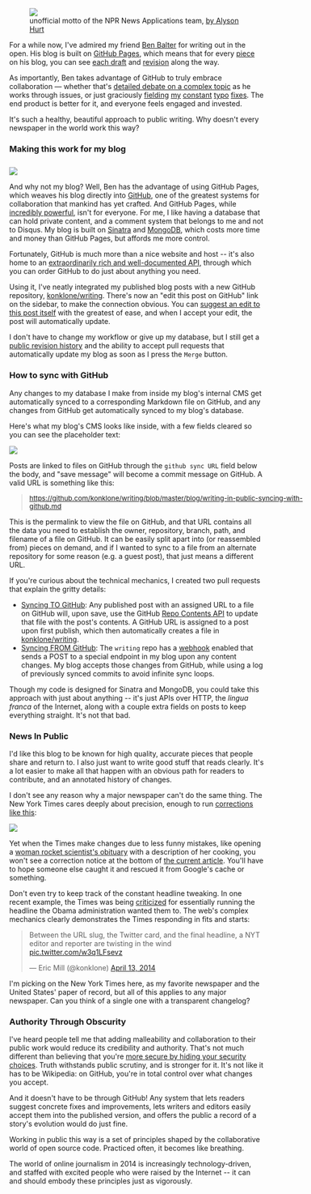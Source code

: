 <figure>
<a href="https://twitter.com/alykat/status/347719216499130369" target="_blank"><img src="/assets/images/blog/syncing/work-in-public.jpg" /></a>
<figcaption>unofficial motto of the NPR News Applications team, <a href="http://www.flickr.com/photos/alykat/9093785148/">by Alyson Hurt</a></figcaption>
</figure>

For a while now, I've admired my friend [Ben Balter](https://twitter.com/benbalter) for writing out in the open. His blog is built on [GitHub Pages](https://pages.github.com/), which means that for every [piece](http://ben.balter.com/2014/03/21/want-to-innovate-in-government-focus-on-culture/) on his blog, you can see [each draft](https://github.com/benbalter/benbalter.github.com/commits/master/_posts/2014-03-21-want-to-innovate-in-government-focus-on-culture.md) and [revision](https://github.com/benbalter/benbalter.github.com/commit/d39bfec676299afed1c1018cd83a15f31a81ad8e) along the way. 

As importantly, Ben takes advantage of GitHub to truly embrace collaboration — whether that's [detailed debate on a complex topic](https://github.com/benbalter/benbalter.github.com/pull/98) as he works through issues, or just graciously [fielding](https://github.com/benbalter/benbalter.github.com/pull/108) 
[my](https://github.com/benbalter/benbalter.github.com/pull/105) [constant](https://github.com/benbalter/benbalter.github.com/pull/91) [typo](https://github.com/benbalter/benbalter.github.com/pull/77) [fixes](https://github.com/benbalter/benbalter.github.com/pull/99). The end product is better for it, and everyone feels engaged and invested.

It's such a healthy, beautiful approach to public writing. Why doesn't every newspaper in the world work this way?

### Making this work for my blog

<img style="padding-top: 10px" class="border" src="/assets/images/blog/syncing/github-diff-2.png" />

And why not my blog? Well, Ben has the advantage of using GitHub Pages, which weaves his blog directly into [GitHub](https://github.com), one of the greatest systems for collaboration that mankind has yet crafted. And GitHub Pages, while [incredibly powerful](https://konklone.com/post/the-power-and-potential-of-github-pages), isn't for everyone. For me, I like having a database that can hold private content, and a comment system that belongs to me and not to Disqus. My blog is built on [Sinatra](http://www.sinatrarb.com/) and [MongoDB](https://www.mongodb.org/), which costs more time and money than GitHub Pages, but affords me more control.

Fortunately, GitHub is much more than a nice website and host -- it's also home to an [extraordinarily rich and well-documented API](https://developer.github.com/v3/), through which you can order GitHub to do just about anything you need. 

Using it, I've neatly integrated my published blog posts with a new GitHub repository, [konklone/writing](https://github.com/konklone/writing). There's now an "edit this post on GitHub" link on the sidebar, to make the connection obvious. You can [suggest an edit to this post itself](https://github.com/konklone/sandbox/edit/master/blog/syncing-a-handcrafted-blog-with-github.md) with the greatest of ease, and when I accept your edit, the post will automatically update.

I don't have to change my workflow or give up my database, but I still get a [public revision history](https://github.com/konklone/writing/commits/master/blog/switch-to-https-now-for-free.md) and the ability to accept pull requests that automatically update my blog as soon as I press the `Merge` button.

### How to sync with GitHub

Any changes to my database I make from inside my blog's internal CMS get automatically synced to a corresponding Markdown file on GitHub, and any changes from GitHub get automatically synced to my blog's database.

Here's what my blog's CMS looks like inside, with a few fields cleared so you can see the placeholder text:

<a href="/assets/images/blog/syncing/cms.png"><img class="border block" src="/assets/images/blog/syncing/cms-small.png" /></a>

Posts are linked to files on GitHub through the `github sync URL` field below the body, and "save message" will become a commit message on GitHub. A valid URL is something like this:

<blockquote style="width: 600px"><p style="width: 600px; margin-top: 10px; margin-bottom: 10px">
<a style="font-size: 10pt" href="https://github.com/konklone/writing/blob/master/blog/writing-in-public-syncing-with-github.md">https://github.com/konklone/writing/blob/master/blog/writing-in-public-syncing-with-github.md</a>
</p></blockquote>

This is the permalink to view the file on GitHub, and that URL contains all the data you need to establish the owner, repository, branch, path, and filename of a file on GitHub. It can be easily split apart into (or reassembled from) pieces on demand, and if I wanted to sync to a file from an alternate repository for some reason (e.g. a guest post), that just means a different URL.

If you're curious about the technical mechanics, I created two pull requests that explain the gritty details:

* [Syncing TO GitHub](https://github.com/konklone/konklone/pull/125): Any published post with an assigned URL to a file on GitHub will, upon save, use the GitHub [Repo Contents API](https://developer.github.com/v3/repos/contents/) to update that file with the post's contents. A GitHub URL is assigned to a post upon first publish, which then automatically creates a file in [konklone/writing](https://github.com/konklone/writing).
* [Syncing FROM GitHub](https://github.com/konklone/konklone/pull/126): The `writing` repo has a [webhook](https://github.com/blog/1778-webhooks-level-up) enabled that sends a POST to a special endpoint in my blog upon any content changes. My blog accepts those changes from GitHub, while using a log of previously synced commits to avoid infinite sync loops.

Though my code is designed for Sinatra and MongoDB, you could take this approach with just about anything -- it's just APIs over HTTP, the *lingua franca* of the Internet, along with a couple extra fields on posts to keep everything straight. It's not that bad.

### News In Public

I'd like this blog to be known for high quality, accurate pieces that people share and return to. I also just want to write good stuff that reads clearly. It's a lot easier to make all that happen with an obvious path for readers to contribute, and an annotated history of changes.

I don't see any reason why a major newspaper can't do the same thing. The New York Times cares deeply about precision, enough to run <a href="http://www.nytimes.com/2011/12/26/us/navigating-love-and-autism.html">corrections like this</a>:

<a href="http://www.nytimes.com/2011/12/26/us/navigating-love-and-autism.html"><img src="/assets/images/blog/syncing/correction.png" /></a>

Yet when the Times make changes due to less funny mistakes, like opening a [woman rocket scientist's obituary](http://www.thedailybeast.com/articles/2013/03/31/new-york-times-changes-sexist-obit.html) with a description of her cooking, you won't see a correction notice at the bottom of [the current article](http://www.nytimes.com/2013/03/31/science/space/yvonne-brill-rocket-scientist-dies-at-88.html?pagewanted=all&_r=0). You'll have to hope someone else caught it and rescued it from Google's cache or something.

Don't even try to keep track of the constant headline tweaking. In one recent example, the Times was being [criticized](https://twitter.com/dangillmor/status/455130457223725057) for essentially running the headline the Obama administration wanted them to. The web's complex mechanics clearly demonstrates the Times responding in fits and starts:

<blockquote class="twitter-tweet" lang="en"><p>Between the URL slug, the Twitter card, and the final headline, a NYT editor and reporter are twisting in the wind <a href="http://t.co/w3q1LFsevz">pic.twitter.com/w3q1LFsevz</a></p>— Eric Mill (@konklone) <a href="https://twitter.com/konklone/statuses/455134683940925441">April 13, 2014</a></blockquote>
<script async src="//platform.twitter.com/widgets.js" charset="utf-8"></script>

I'm picking on the New York Times here, as my favorite newspaper and the United States' paper of record, but all of this applies to any major newspaper. Can you think of a single one with a transparent changelog?

### Authority Through Obscurity

I've heard people tell me that adding malleability and collaboration to their public work would reduce its credibility and authority. That's not much different than believing that you're [more secure by hiding your security choices](http://lists.w3.org/Archives/Public/site-comments/2014May/0002.html). Truth withstands public scrutiny, and is stronger for it. It's not like it has to be Wikipedia: on GitHub, you're in total control over what changes you accept.

And it doesn't have to be through GitHub! Any system that lets readers suggest concrete fixes and improvements, lets writers and editors easily accept them into the published version, and offers the public a record of a story's evolution would do just fine.

Working in public this way is a set of principles shaped by the collaborative world of open source code. Practiced often, it becomes like breathing. 

The world of online journalism in 2014 is increasingly technology-driven, and staffed with excited people who were raised by the Internet -- it can and should embody these principles just as vigorously.